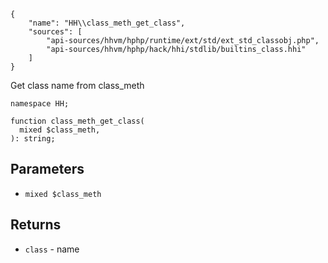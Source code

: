 ``` yamlmeta
{
    "name": "HH\\class_meth_get_class",
    "sources": [
        "api-sources/hhvm/hphp/runtime/ext/std/ext_std_classobj.php",
        "api-sources/hhvm/hphp/hack/hhi/stdlib/builtins_class.hhi"
    ]
}
```




Get class name from class_meth




``` Hack
namespace HH;

function class_meth_get_class(
  mixed $class_meth,
): string;
```




## Parameters




+ ` mixed $class_meth `




## Returns




* ` class ` - name
<!-- HHAPIDOC -->
